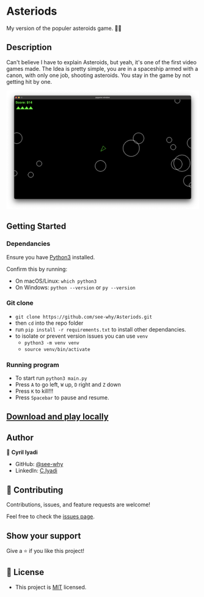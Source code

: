 # Asteriods
My version of the populer asteroids game. 👌🏽

## Description

Can't believe I have to explain Asteroids, but yeah, it's one of the first video games made. The Idea is pretty simple, you are in a spaceship armed with a canon, with only one job, shooting asteroids. You stay in the game by not getting hit by one.

![Asteroids Game Screenshot](./static/asteroids.png)

## Getting Started

### Dependancies

Ensure you have [Python3](https://www.python.org/downloads/) installed.

Confirm this by running:
- On macOS/Linux: `which python3`
- On Windows: `python --version` or `py --version`

### Git clone

- `git clone https://github.com/see-why/Asteriods.git`
-  then `cd` into the repo folder
- run `pip install -r requirements.txt` to install other dependancies.
- to isolate or prevent version issues you can use `venv`
    - `python3 -m venv venv`
    - `source venv/bin/activate`

### Running program

- To start run `python3 main.py`
- Press `A` to go left, `W` up, `D` right and `Z` down
- Press `K` to kill!!!
- Press `Spacebar` to pause and resume.

## [Download and play locally](https://see-why.itch.io/asteroids)

## Author
👤 **Cyril Iyadi**

- GitHub: [@see-why](https://github.com/see-why)
- LinkedIn: [C.Iyadi](https://www.linkedin.com/in/cyril-iyadi/)

## 🤝 Contributing

Contributions, issues, and feature requests are welcome!

Feel free to check the [issues page](../../issues/).

## Show your support

Give a ⭐️ if you like this project!

## 📝 License
- This project is [MIT](./LICENSE) licensed.
